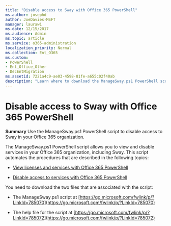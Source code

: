 ```yaml
---
title: "Disable access to Sway with Office 365 PowerShell"
ms.author: josephd
author: JoeDavies-MSFT
manager: laurawi
ms.date: 12/15/2017
ms.audience: Admin
ms.topic: article
ms.service: o365-administration
localization_priority: Normal
ms.collection: Ent_O365
ms.custom:
- PowerShell
- Ent_Office_Other
- DecEntMigration
ms.assetid: 7221a4c9-ae03-4598-81fe-a655c02f40ab
description: "Learn where to download the ManageSway.ps1 PowerShell script that allows you to disable access to Sway in your Office 365 organization."
---
```


# Disable access to Sway with Office 365 PowerShell

**Summary** Use the ManageSway.ps1 PowerShell script to disable access to Sway in your Office 365 organization.
  
The ManageSway.ps1 PowerShell script allows you to view and disable services in your Office 365 organization, including Sway. This script automates the procedures that are described in the following topics:
  
- [View licenses and services with Office 365 PowerShell](view-licenses-and-services-with-office-365-powershell.md)
    
- [Disable access to services with Office 365 PowerShell](disable-access-to-services-with-office-365-powershell.md)
    
You need to download the two files that are associated with the script:
  
- The ManageSway.ps1 script at [https://go.microsoft.com/fwlink/p/?LinkId=785070](https://go.microsoft.com/fwlink/p/?LinkId=785070)
    
- The help file for the script at [https://go.microsoft.com/fwlink/p/?LinkId=785072](https://go.microsoft.com/fwlink/p/?LinkId=785072)
    

